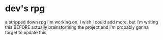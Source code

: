 # dev's rpg

a stripped down rpg i'm working on. I wish i could add more, but i'm writing this BEFORE actually brainstorming the project and i'm probably gonna forget to update this
